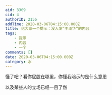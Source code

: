 ```yaml
---
aid: 3309
cid: 4
authorID: 2156
addTime: 2020-03-06T04:15:00.000Z
title: 给大家一个提示：没人发“李泽华”的内容
tags:
    - 提示
    - 内容
    - 一个
comments: []
date: 2020-03-06T04:15:00.000Z
category: 水
---
```


懂了吧？看你屁股在哪里，你懂我暗示的是什么意思

以及某些人的立场已经一目了然
